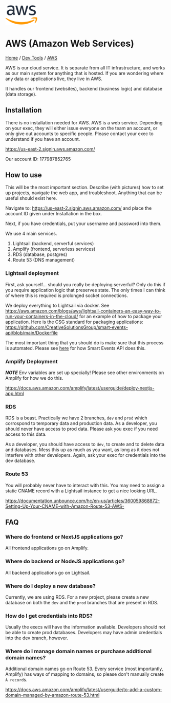 <img src="./images/logo.png" width=100px alt="aws Logo"/>

# AWS (Amazon Web Services)

[Home](../../Readme.md) / [Dev Tools](../dev-tools.md) / [AWS](tool.md)

AWS is our cloud service. It is separate from all IT infrastructure, and works as our main system for anything that is hosted. If you are wondering where any data or applications live, they live in AWS.

It handles our frontend (websites), backend (business logic) and database (data storage).

## Installation

There is no installation needed for AWS. AWS is a web service. Depending on your exec, they will either issue everyone on the team an account, or only give out accounts to specific people. Please contact your exec to understand if you have an account.

https://us-east-2.signin.aws.amazon.com/

Our account ID: 177987852765

## How to use

This will be the most important section. Describe (with pictures) how to set up projects, navigate the web app, and troubleshoot. Anything that can be useful should exist here.

Navigate to: https://us-east-2.signin.aws.amazon.com/ and place the account ID given under Installation in the box.

Next, if you have credentials, put your username and password into them.

We use 4 main services.

1. Lightsail (backend, serverful services)
2. Amplify (frontend, serverless services)
3. RDS (database, postgres)
4. Route 53 (DNS management)

### Lightsail deployment
First, ask yourself... should you really be deploying serverful? Only do this if you require application logic that preserves state. The only times I can think of where this is required is prolonged socket connections.

We deploy everything to Lightsail via docker. See https://aws.amazon.com/blogs/aws/lightsail-containers-an-easy-way-to-run-your-containers-in-the-cloud/ for an example of how to package your application. Here is the CSG standard for packaging applications: https://github.com/CreativeSolutionsGroup/smart-events-api/blob/main/Dockerfile

The most important thing that you should do is make sure that this process is automated. Please see [here](https://github.com/CreativeSolutionsGroup/smart-events-api/blob/main/.github/workflows/docker-publish.yml) for how Smart Events API does this.

### Amplify Deployment
***NOTE*** Env variables are set up specially! Please see other environments on Amplify for how we do this.

https://docs.aws.amazon.com/amplify/latest/userguide/deploy-nextjs-app.html

### RDS
RDS is a beast. Practically we have 2 branches, `dev` and `prod` which corrospond to temporary data and production data. As a developer, you should never have access to prod data. Please ask you exec if you need access to this data.

As a developer, you should have access to `dev`, to create and to delete data and databases. Mess this up as much as you want, as long as it does not interfere with other developers. Again, ask your exec for credentials into the dev database.

### Route 53
You will probably never have to interact with this. You may need to assign a static CNAME record with a Lightsail instance to get a nice looking URL.

https://documentation.unbounce.com/hc/en-us/articles/360059868872-Setting-Up-Your-CNAME-with-Amazon-Route-53-AWS-

## FAQ

### Where do frontend or NextJS applications go?
All frontend applications go on Amplify.

### Where do backend or NodeJS applications go?
All backend applications go on Lightsail.

### Where do I deploy a new database?
Currently, we are using RDS. For a new project, please create a new database on both the `dev` and the `prod` branches that are present in RDS.

### How do I get credentials into RDS?
Usually the execs will have the information available. Developers should not be able to create prod databases. Developers may have admin credentials into the dev branch, however.

### Where do I manage domain names or purchase additional domain names?
Additional domain names go on Route 53. Every service (most importantly, Amplify) has ways of mapping to domains, so please don't manually create `A record`s.

https://docs.aws.amazon.com/amplify/latest/userguide/to-add-a-custom-domain-managed-by-amazon-route-53.html
